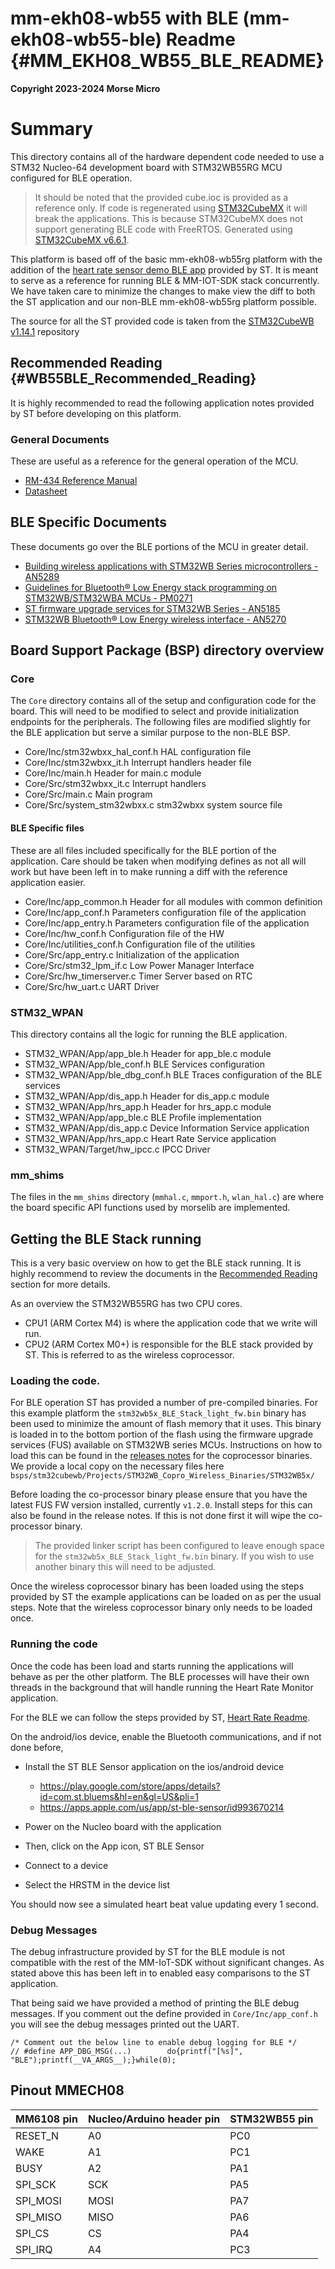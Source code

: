 mm-ekh08-wb55 with BLE (mm-ekh08-wb55-ble) Readme {#MM_EKH08_WB55_BLE_README}
====

__Copyright 2023-2024 Morse Micro__

# Summary

This directory contains all of the hardware dependent code needed to use a STM32 Nucleo-64
development board with STM32WB55RG MCU configured for BLE operation.

> It should be noted that the provided cube.ioc is provided as a reference only. If code is
> regenerated using [STM32CubeMX](https://www.st.com/en/development-tools/stm32cubemx.html) it will
> break the applications. This is because STM32CubeMX does not support generating BLE code with
> FreeRTOS. Generated using [STM32CubeMX v6.6.1](https://www.st.com/stm32cubemx).

This platform is based off of the basic mm-ekh08-wb55rg platform with the addition of the [heart
rate sensor demo BLE
app](https://github.com/STMicroelectronics/STM32CubeWB/tree/v1.14.1/Projects/P-NUCLEO-WB55.Nucleo/Applications/BLE/BLE_HeartRateFreeRTOS)
provided by ST. It is meant to serve as a reference for running BLE & MM-IOT-SDK stack concurrently.
We have taken care to minimize the changes to make view the diff to both the ST application and our
non-BLE mm-ekh08-wb55rg platform possible.

The source for all the ST provided code is taken from the [STM32CubeWB
v1.14.1](https://github.com/STMicroelectronics/STM32CubeWB) repository

## Recommended Reading {#WB55BLE_Recommended_Reading}

It is highly recommended to read the following application notes provided by ST before developing
on this platform.

### General Documents
These are useful as a reference for the general operation of the MCU.
- [RM-434 Reference Manual](https://www.st.com/resource/en/reference_manual/rm0434-multiprotocol-wireless-32bit-mcu-armbased-cortexm4-with-fpu-bluetooth-lowenergy-and-802154-radio-solution-stmicroelectronics.pdf)
- [Datasheet](https://www.st.com/resource/en/datasheet/stm32wb55cc.pdf)

## BLE Specific Documents
These documents go over the BLE portions of the MCU in greater detail.
- [Building wireless applications with STM32WB Series microcontrollers - AN5289](https://www.st.com/resource/en/application_note/an5289-building-wireless-applications-with-stm32wb-series-mcus-stmicroelectronics.pdf)
- [Guidelines for Bluetooth® Low Energy stack programming on STM32WB/STM32WBA MCUs - PM0271](https://www.st.com/resource/en/programming_manual/pm0271-guidelines-for-bluetooth-low-energy-stack-programming-on-stm32wb-stm32wba-mcus-stmicroelectronics.pdf)
- [ST firmware upgrade services for STM32WB Series - AN5185](https://www.st.com/resource/en/application_note/an5185-st-firmware-upgrade-services-for-stm32wb-series-stmicroelectronics.pdf)
- [STM32WB Bluetooth® Low Energy wireless interface - AN5270](https://www.st.com/resource/en/application_note/an5270-stm32wb-bluetooth-low-energy-wireless-interface-stmicroelectronics.pdf)

## Board Support Package (BSP) directory overview

### Core
The `Core` directory contains all of the setup and configuration code for the board. This will need
to be modified to select and provide initialization endpoints for the peripherals. The following
files are modified slightly for the BLE application but serve a similar purpose to the non-BLE BSP.

- Core/Inc/stm32wbxx_hal_conf.h    HAL configuration file
- Core/Inc/stm32wbxx_it.h          Interrupt handlers header file
- Core/Inc/main.h                  Header for main.c module
- Core/Src/stm32wbxx_it.c          Interrupt handlers
- Core/Src/main.c                  Main program
- Core/Src/system_stm32wbxx.c      stm32wbxx system source file

#### BLE Specific files
These are all files included specifically for the BLE portion of the application.
Care should be taken when modifying defines as not all will work but have been left
in to make running a diff with the reference application easier.

- Core/Inc/app_common.h            Header for all modules with common definition
- Core/Inc/app_conf.h              Parameters configuration file of the application
- Core/Inc/app_entry.h             Parameters configuration file of the application
- Core/Inc/hw_conf.h               Configuration file of the HW
- Core/Inc/utilities_conf.h        Configuration file of the utilities
- Core/Src/app_entry.c             Initialization of the application
- Core/Src/stm32_lpm_if.c          Low Power Manager Interface
- Core/Src/hw_timerserver.c        Timer Server based on RTC
- Core/Src/hw_uart.c               UART Driver

### STM32_WPAN
This directory contains all the logic for running the BLE application.

- STM32_WPAN/App/app_ble.h         Header for app_ble.c module
- STM32_WPAN/App/ble_conf.h        BLE Services configuration
- STM32_WPAN/App/ble_dbg_conf.h    BLE Traces configuration of the BLE services
- STM32_WPAN/App/dis_app.h         Header for dis_app.c module
- STM32_WPAN/App/hrs_app.h         Header for hrs_app.c module
- STM32_WPAN/App/app_ble.c         BLE Profile implementation
- STM32_WPAN/App/dis_app.c         Device Information Service application
- STM32_WPAN/App/hrs_app.c         Heart Rate Service application
- STM32_WPAN/Target/hw_ipcc.c      IPCC Driver

### mm_shims

The files in the `mm_shims` directory (`mmhal.c`, `mmport.h`, `wlan_hal.c`) are where the board
specific API functions used by morselib are implemented.

## Getting the BLE Stack running
This is a very basic overview on how to get the BLE stack running. It is highly recommend to review
the documents in the [Recommended Reading](#WB55BLE_Recommended_Reading) section for more details.

As an overview the STM32WB55RG has two CPU cores.

- CPU1 (ARM Cortex M4) is where the application code that we write will run.
- CPU2 (ARM Cortex M0+) is responsible for the BLE stack provided by ST. This is referred to as the
  wireless coprocessor.

### Loading the code.
For BLE operation ST has provided a number of pre-compiled binaries. For this example platform the
`stm32wb5x_BLE_Stack_light_fw.bin` binary has been used to minimize the amount of flash memory that
it uses. This binary is loaded in to the bottom portion of the flash using the firmware upgrade
services (FUS) available on STM32WB series MCUs. Instructions on how to load this can be found in
the [releases
notes](https://github.com/STMicroelectronics/STM32CubeWB/blob/v1.14.1/Projects/STM32WB_Copro_Wireless_Binaries/STM32WB5x/Release_Notes.html)
for the coprocessor binaries. We provide a local copy on the necessary files here
`bsps/stm32cubewb/Projects/STM32WB_Copro_Wireless_Binaries/STM32WB5x/`

Before loading the co-processor binary please ensure that you have the latest FUS FW version
installed, currently `v1.2.0`. Install steps for this can also be found in the release notes.
If this is not done first it will wipe the co-processor binary.

> The provided linker script has been configured to leave enough space for the
> `stm32wb5x_BLE_Stack_light_fw.bin` binary. If you wish to use another binary this will need to be
> adjusted.

Once the wireless coprocessor binary has been loaded using the steps provided by ST the example
applications can be loaded on as per the usual steps. Note that the wireless coprocessor binary
only needs to be loaded once.

### Running the code
Once the code has been load and starts running the applications will behave as per the other
platform. The BLE processes will have their own threads in the background that will handle running
the Heart Rate Monitor application.

For the BLE we can follow the steps provided by ST, [Heart Rate
Readme](https://github.com/STMicroelectronics/STM32CubeWB/blob/v1.14.1/Projects/P-NUCLEO-WB55.Nucleo/Applications/BLE/BLE_HeartRateFreeRTOS/readme.txt).

On the android/ios device, enable the Bluetooth communications, and if not done before,

- Install the ST BLE Sensor application on the ios/android device
    - https://play.google.com/store/apps/details?id=com.st.bluems&hl=en&gl=US&pli=1
    - https://apps.apple.com/us/app/st-ble-sensor/id993670214

- Power on the Nucleo board with the application
- Then, click on the App icon, ST BLE Sensor
- Connect to a device
- Select the HRSTM in the device list

You should now see a simulated heart beat value updating every 1 second.

### Debug Messages
The debug infrastructure provided by ST for the BLE module is not compatible with the rest of the
MM-IoT-SDK without significant changes. As stated above this has been left in to enabled easy
comparisons to the ST application.

That being said we have provided a method of printing the BLE debug messages. If you comment out the
define provided in `Core/Inc/app_conf.h` you will see the debug messages printed out the UART.

    /* Comment out the below line to enable debug logging for BLE */
    // #define APP_DBG_MSG(...)        do{printf("[%s]", "BLE");printf(__VA_ARGS__);}while(0);

## Pinout MMECH08

MM6108 pin | Nucleo/Arduino header pin | STM32WB55 pin
-----------|---------------------------|--------------
RESET_N    | A0                        | PC0
WAKE       | A1                        | PC1
BUSY       | A2                        | PA1
SPI_SCK    | SCK                       | PA5
SPI_MOSI   | MOSI                      | PA7
SPI_MISO   | MISO                      | PA6
SPI_CS     | CS                        | PA4
SPI_IRQ    | A4                        | PC3
